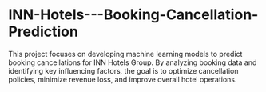 # INN-Hotels---Booking-Cancellation-Prediction

This project focuses on developing machine learning models to predict booking cancellations for INN Hotels Group. By analyzing booking data and identifying key influencing factors, the goal is to optimize cancellation policies, minimize revenue loss, and improve overall hotel operations.
